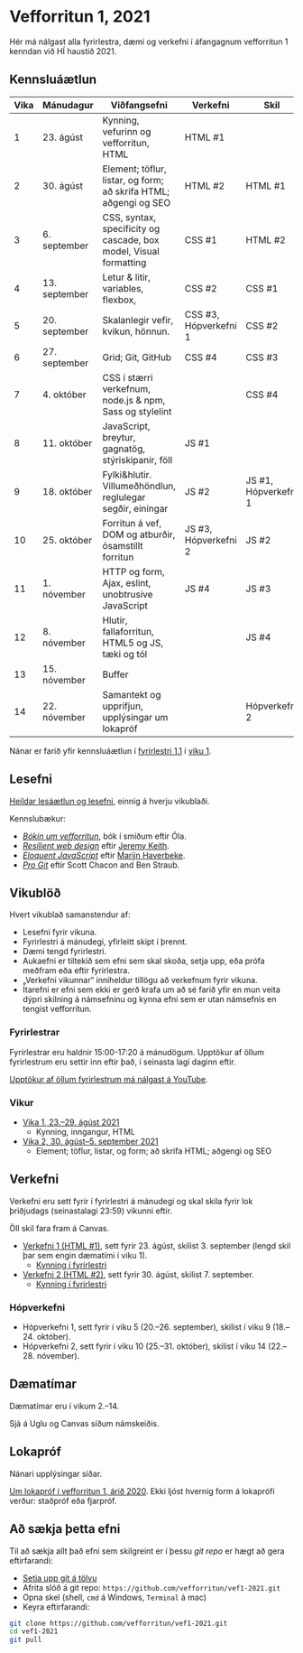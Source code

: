# Vefforritun 1, 2021

Hér má nálgast alla fyrirlestra, dæmi og verkefni í áfangagnum vefforritun 1 kenndan við HÍ haustið 2021.

## Kennsluáætlun

| Vika | Mánudagur     | Viðfangsefni                                                      | Verkefni              | Skil                 |
|------|---------------|-------------------------------------------------------------------|-----------------------|----------------------|
|  1   | 23. ágúst     | Kynning, vefurinn og vefforritun, HTML                            | HTML #1               |                      |
|  2   | 30. ágúst     | Element; töflur, listar, og form; að skrifa HTML; aðgengi og SEO  | HTML #2               | HTML #1              |
|  3   |  6. september | CSS, syntax, specificity og cascade, box model, Visual formatting | CSS #1                | HTML #2              |
|  4   | 13. september | Letur & litir, variables, flexbox,                                | CSS #2                | CSS #1               |
|  5   | 20. september | Skalanlegir vefir, kvikun, hönnun.                                | CSS #3, Hópverkefni 1 | CSS #2               |
|  6   | 27. september | Grid; Git, GitHub                                                 | CSS #4                | CSS #3               |
|  7   |  4. október   | CSS í stærri verkefnum, node.js & npm, Sass og stylelint          |                       | CSS #4               |
|  8   | 11. október   | JavaScript, breytur, gagnatög, stýriskipanir, föll                | JS #1                 |                      |
|  9   | 18. október   | Fylki&hlutir. Villumeðhöndlun, reglulegar segðir, einingar        | JS #2                 | JS #1, Hópverkefni 1 |
|  10  | 25. október   | Forritun á vef, DOM og atburðir, ósamstillt forritun              | JS #3, Hópverkefni 2  | JS #2                |
|  11  |  1. nóvember  | HTTP og form, Ajax, eslint, unobtrusive JavaScript                | JS #4                 | JS #3                |
|  12  |  8. nóvember  | Hlutir, fallaforritun, HTML5 og JS, tæki og tól                   |                       | JS #4                |
|  13  | 15. nóvember  | Buffer                                                            |                       |                      |
|  14  | 22. nóvember  | Samantekt og upprifjun, upplýsingar um lokapróf                   |                       | Hópverkefni 2        |

Nánar er farið yfir kennsluáætlun í [fyrirlestri 1.1](./vikur/01/01.1.kynning.md) í [viku 1](./vikur/01/).

## Lesefni

[Heildar lesáætlun og lesefni](./lesefni.md), einnig á hverju vikublaði.

Kennslubækur:

* [_Bókin um vefforritun_](https://bok.vefforritun.is), bók í smíðum eftir Óla.
* [_Resilient web design_](https://resilientwebdesign.com/) eftir [Jeremy Keith](https://adactio.com/).
* [_Eloquent JavaScript_](http://eloquentjavascript.net/) eftir [Marijn Haverbeke](https://marijnhaverbeke.nl/).
* [_Pro Git_](https://git-scm.com/book/en/v2) eftir Scott Chacon and Ben Straub.

## Vikublöð

Hvert vikublað samanstendur af:

* Lesefni fyrir vikuna.
* Fyrirlestri á mánudegi, yfirleitt skipt í þrennt.
* Dæmi tengd fyrirlestri.
* Aukaefni er tiltekið sem efni sem skal skoða, setja upp, eða prófa meðfram eða eftir fyrirlestra.
* „Verkefni vikunnar“ inniheldur tillögu að verkefnum fyrir vikuna.
* Ítarefni er efni sem ekki er gerð krafa um að sé farið yfir en mun veita dýpri skilning á námsefninu og kynna efni sem er utan námsefnis en tengist vefforritun.

### Fyrirlestrar

Fyrirlestrar eru haldnir 15:00-17:20 á mánudögum. Upptökur af öllum fyrirlestrum eru settir inn eftir það, í seinasta lagi daginn eftir.

[Upptökur af öllum fyrirlestrum má nálgast á YouTube](https://www.youtube.com/playlist?list=PLRj-ccg8iozz8f2M4yIZFQOxU_Rg9Uraa).

### Vikur

* [Vika 1, 23.–29. ágúst 2021](vikur/01/)
  * Kynning, inngangur, HTML
* [Vika 2, 30. ágúst–5. september 2021](vikur/02/)
  * Element; töflur, listar, og form; að skrifa HTML; aðgengi og SEO

## Verkefni

Verkefni eru sett fyrir í fyrirlestri á mánudegi og skal skila fyrir lok þriðjudags (seinastalagi 23:59) vikunni eftir.

Öll skil fara fram á Canvas.

* [Verkefni 1 (HTML #1)](https://github.com/vefforritun/vef1-2021-v1), sett fyrir 23. ágúst, skilist 3. september (lengd skil þar sem engin dæmatími í viku 1).
  * [Kynning í fyrirlestri](https://youtu.be/8VHvlMpGEu4?t=2119)
* [Verkefni 2 (HTML #2)](https://github.com/vefforritun/vef1-2021-v2), sett fyrir 30. ágúst, skilist 7. september.
  * [Kynning í fyrirlestri](https://youtu.be/qyQ5S3cry1E)

### Hópverkefni

* Hópverkefni 1, sett fyrir í viku 5 (20.–26. september), skilist í viku 9 (18.–24. október).
* Hópverkefni 2, sett fyrir í viku 10 (25.–31. október), skilist í viku 14 (22.–28. nóvember).

## Dæmatímar

Dæmatímar eru í vikum 2.–14.

Sjá á Uglu og Canvas síðum námskeiðis.

## Lokapróf

Nánari upplýsingar síðar.

[Um lokapróf í vefforritun 1, árið 2020](./vikur/13/13.5.lokaprof.md). Ekki ljóst hvernig form á lokaprófi verður: staðpróf eða fjarpróf.

## Að sækja þetta efni

Til að sækja allt það efni sem skilgreint er í þessu _git repo_ er hægt að gera eftirfarandi:

* [Setja upp git á tölvu](https://help.github.com/articles/set-up-git/)
* Afrita slóð á git repo: `https://github.com/vefforritun/vef1-2021.git`
* Opna skel (shell, `cmd` á Windows, `Terminal` á mac)
* Keyra eftirfarandi:

```bash
git clone https://github.com/vefforritun/vef1-2021.git
cd vef1-2021
git pull
```
